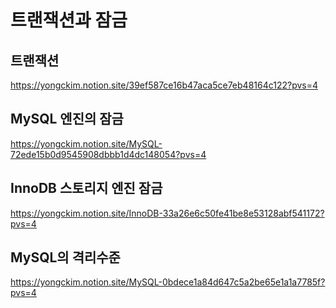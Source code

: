 # 트랜잭션과 잠금

## 트랜잭션
https://yongckim.notion.site/39ef587ce16b47aca5ce7eb48164c122?pvs=4

## MySQL 엔진의 잠금

https://yongckim.notion.site/MySQL-72ede15b0d9545908dbbb1d4dc148054?pvs=4
## InnoDB 스토리지 엔진 잠금

https://yongckim.notion.site/InnoDB-33a26e6c50fe41be8e53128abf541172?pvs=4
## MySQL의 격리수준

https://yongckim.notion.site/MySQL-0bdece1a84d647c5a2be65e1a1a7785f?pvs=4